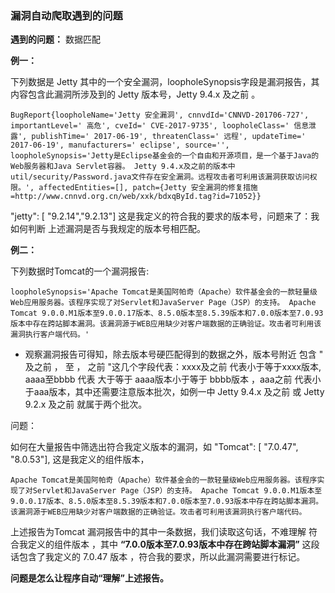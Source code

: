 ### 漏洞自动爬取遇到的问题



**遇到的问题：** 数据匹配

**例一：**

下列数据是 Jetty 其中的一个安全漏洞，loopholeSynopsis字段是漏洞报告，其内容包含此漏洞所涉及到的 Jetty  版本号，Jetty 9.4.x 及之前  。

```
BugReport{loopholeName='Jetty 安全漏洞', cnnvdId='CNNVD-201706-727', importantLevel=' 高危', cveId=' CVE-2017-9735', loopholeClass=' 信息泄露', publishTime=' 2017-06-19', threatenClass=' 远程', updateTime=' 2017-06-19', manufacturers=' eclipse', source='', loopholeSynopsis='Jetty是Eclipse基金会的一个自由和开源项目，是一个基于Java的Web服务器和Java Servlet容器。 Jetty 9.4.x及之前的版本中util/security/Password.java文件存在安全漏洞。远程攻击者可利用该漏洞获取访问权限。', affectedEntities=[], patch={Jetty 安全漏洞的修复措施=http://www.cnnvd.org.cn/web/xxk/bdxqById.tag?id=71052}}

```

"jetty": [  "9.2.14","9.2.13"]  这是我定义的符合我的要求的版本号，问题来了：我如何判断 上述漏洞是否与我规定的版本号相匹配。

**例二：**

下列数据时Tomcat的一个漏洞报告:

```
loopholeSynopsis='Apache Tomcat是美国阿帕奇（Apache）软件基金会的一款轻量级Web应用服务器。该程序实现了对Servlet和JavaServer Page（JSP）的支持。 Apache Tomcat 9.0.0.M1版本至9.0.0.17版本、8.5.0版本至8.5.39版本和7.0.0版本至7.0.93版本中存在跨站脚本漏洞。该漏洞源于WEB应用缺少对客户端数据的正确验证。攻击者可利用该漏洞执行客户端代码。'
```

 *  观察漏洞报告可得知，除去版本号硬匹配得到的数据之外，版本号附近 包含 " 及之前 ， 至 ，  之前 "这几个字段代表：xxxx及之前 代表小于等于xxxx版本,   aaaa至bbbb 代表 大于等于 aaaa版本小于等于 bbbb版本  ，aaa之前  代表小于aaa版本，其中还需要注意版本批次，如例一中  Jetty 9.4.x 及之前 或  Jetty 9.2.x 及之前  就属于两个批次。

问题：

如何在大量报告中筛选出符合我定义版本的漏洞，如  "Tomcat": [  "7.0.47",  "8.0.53"],  这是我定义的组件版本，

```
Apache Tomcat是美国阿帕奇（Apache）软件基金会的一款轻量级Web应用服务器。该程序实现了对Servlet和JavaServer Page（JSP）的支持。 Apache Tomcat 9.0.0.M1版本至9.0.0.17版本、8.5.0版本至8.5.39版本和7.0.0版本至7.0.93版本中存在跨站脚本漏洞。该漏洞源于WEB应用缺少对客户端数据的正确验证。攻击者可利用该漏洞执行客户端代码。  
```

上述报告为Tomcat 漏洞报告中的其中一条数据，我们读取这句话，不难理解  符合我定义的组件版本 ，其中            **“7.0.0版本至7.0.93版本中存在跨站脚本漏洞”**   这段话包含了我定义的 7.0.47 版本 ，符合我的要求，所以此漏洞需要进行标记。

**问题是怎么让程序自动“理解”上述报告。**